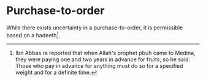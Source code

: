 # Purchase-to-order

While there exists uncertainty in a purchase-to-order, it is permissible based on a hadeeth[^purchasetoorder].

[^purchasetoorder]: Ibn Abbas ra reported that when Allah's prophet pbuh came to Medina, they were paying one and two years in advance for fruits, so he said: Those who pay in advance for anything must do so for a specified weight and for a definite time.
